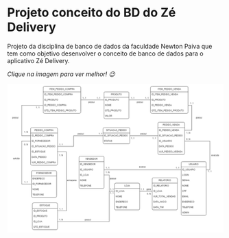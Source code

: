 # Projeto conceito do BD do Zé Delivery
Projeto da disciplina de banco de dados da faculdade Newton Paiva que tem como objetivo desenvolver o conceito de banco de dados para o aplicativo Zé Delivery.

*Clique na imagem para ver melhor! 😉*


<img src=".\bd-zedelivery.png" width="800px"></a>
